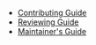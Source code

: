 * [Contributing Guide](./contributing.md)
* [Reviewing Guide](./reviewing.md)
* [Maintainer's Guide](./maintainers.md)
